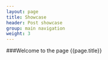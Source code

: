 ```yaml
---
layout: page
title: Showcase
header: Post showcase
group: main navigation
weight: 3
---
```



###Welcome to the page {{page.title}}

